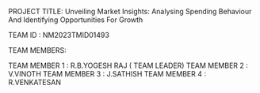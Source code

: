 PROJECT TITLE:
Unveiling Market Insights: Analysing Spending Behaviour And Identifying Opportunities For Growth

TEAM ID : NM2023TMID01493

TEAM MEMBERS:

TEAM MEMBER 1 : R.B.YOGESH RAJ  ( TEAM LEADER)
TEAM MEMBER 2 : V.VINOTH
TEAM MEMBER 3 : J.SATHISH
TEAM MEMBER 4 : R.VENKATESAN
